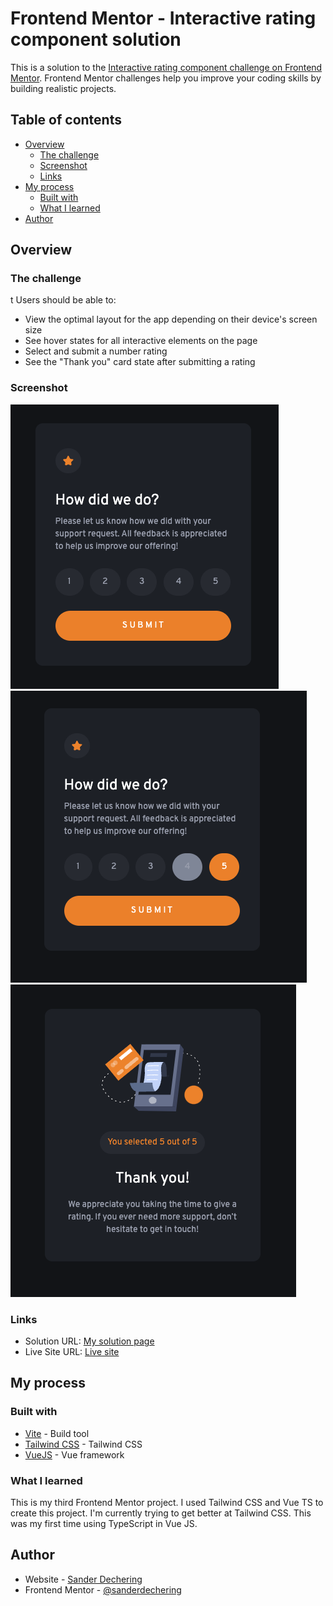 # Frontend Mentor - Interactive rating component solution

This is a solution to the [Interactive rating component challenge on Frontend Mentor](https://www.frontendmentor.io/challenges/interactive-rating-component-koxpeBUmI). Frontend Mentor challenges help you improve your coding skills by building realistic projects.

## Table of contents

- [Overview](#overview)
    - [The challenge](#the-challenge)
    - [Screenshot](#screenshot)
    - [Links](#links)
- [My process](#my-process)
    - [Built with](#built-with)
    - [What I learned](#what-i-learned)
- [Author](#author)

## Overview

### The challenge
t
Users should be able to:

- View the optimal layout for the app depending on their device's screen size
- See hover states for all interactive elements on the page
- Select and submit a number rating
- See the "Thank you" card state after submitting a rating

### Screenshot

![](design/1.png)
![](design/2.png)
![](design/3.png)

### Links

- Solution URL: [My solution page](https://your-solution-url.com)
- Live Site URL: [Live site](https://your-live-site-url.com)

## My process

### Built with

- [Vite](https://vitejs.org/) - Build tool
- [Tailwind CSS](https://tailwindcss.com/) - Tailwind CSS
- [VueJS](https://vuejs.org/) - Vue framework

### What I learned

This is my third Frontend Mentor project. I used Tailwind CSS and Vue TS to create this project.
I'm currently trying to get better at Tailwind CSS. This was my first time using TypeScript in Vue JS.

## Author

- Website - [Sander Dechering](https://www.sanderdechering.nl)
- Frontend Mentor - [@sanderdechering](https://www.frontendmentor.io/profile/sanderdechering)